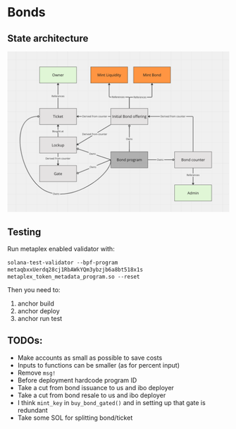 
# Bonds


## State architecture

![image description](diagram.png)




## Testing

Run metaplex enabled validator with:

    solana-test-validator --bpf-program metaqbxxUerdq28cj1RbAWkYQm3ybzjb6a8bt518x1s metaplex_token_metadata_program.so --reset

Then  you need to:
1. anchor build
2. anchor deploy
3. anchor run test

## TODOs:
- Make accounts as small as possible to save costs
- Inputs to functions can be smaller (as for percent input)
- Remove `msg!`
- Before deployment hardcode program ID
- Take a cut from bond issuance to us and ibo deployer
- Take a cut from bond resale to us and ibo deployer
- I think `mint_key` in `buy_bond_gated()` and in setting up that gate is redundant
- Take some SOL for splitting bond/ticket